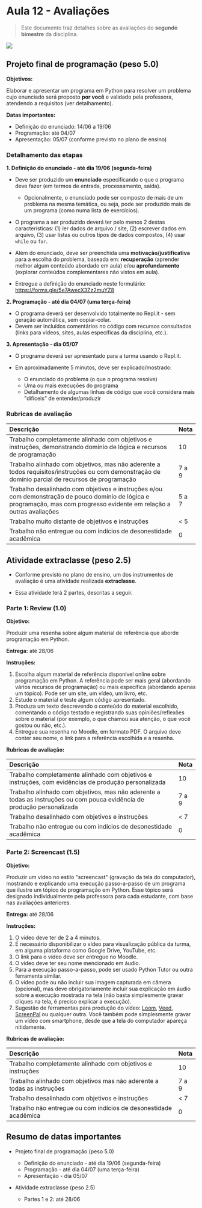 <!--
author:   Andrea Charão

email:    andrea@inf.ufsm.br

version:  0.0.1

language: PT-BR

narrator: Brazilian Portuguese Female

comment:  Material de apoio para a disciplina
          ELC106 - Algoritmo e Programação,
          da Universidade Federal de Santa Maria

translation: English  translations/English.md

-->
<!--
nvm use v14.21.1
liascript-devserver --input README.md --port 3001 --live
link:     https://cdn.jsdelivr.net/gh/liascript/custom-style/custom.min.css
          https://cdn.jsdelivr.net/gh/andreainfufsm/elc106-2023a/classes/12/custom.css

-->


# Aula 12 - Avaliações


> Este documento traz detalhes sobre as avaliações do **segundo bimestre** da disciplina.


![](https://img.freepik.com/free-vector/appointment-booking-with-smartphone_23-2148567979.jpg)


## Projeto final de programação (peso 5.0)


**Objetivos:**

Elaborar e apresentar um programa em Python para resolver um problema cujo enunciado será proposto **por você** e validado pela professora, atendendo a requisitos (ver detalhamento).

**Datas importantes:** 

- Definição do enunciado: 14/06 a 19/06
- Programação: até 04/07
- Apresentação: 05/07 (conforme previsto no plano de ensino)

### Detalhamento das etapas

**1. Definição do enunciado - até dia 19/06 (segunda-feira)**

- Deve ser produzido um **enunciado** especificando o que o programa deve fazer (em termos de entrada, processamento, saída).  

  - Opcionalmente, o enunciado pode ser composto de mais de um problema na mesma temática, ou seja, pode ser produzido mais de um programa (como numa lista de exercícios).  

- O programa a ser produzido deverá ter pelo menos 2 destas características: (1) ler dados de arquivo / site, (2) escrever dados em arquivo, (3) usar listas ou outros tipos de dados compostos, (4) usar `while` ou `for`. 

- Além do enunciado, deve ser preenchida uma **motivação/justificativa** para a escolha do problema, baseada em: **recuperação** (aprender melhor algum conteúdo abordado em aula) e/ou **aprofundamento** (explorar conteúdos complementares não vistos em aula). 

- Entregue a definição do enunciado neste formulário: https://forms.gle/5e7AwecX3Zz2muYZ8


**2. Programação - até dia 04/07 (uma terça-feira)** 

- O programa deverá ser desenvolvido totalmente no Repl.it - sem geração automática, sem copiar-colar.
- Devem ser incluídos comentários no código com recursos consultados (links para vídeos, sites, aulas específicas da disciplina, etc.).
   

**3. Apresentação - dia 05/07**

- O programa deverá ser apresentado para a turma usando o Repl.it.
- Em aproximadamente 5 minutos, deve ser explicado/mostrado:

  - O enunciado do problema (o que o programa resolve)
  - Uma ou mais execuções do programa
  - Detalhamento de algumas linhas de código que você considera mais "difíceis" de entender/produzir
  

### Rubricas de avaliação


<!-- data-type="none" -->
| Descrição   | Nota   |
| :--------- | :--------- |
| Trabalho completamente alinhado com objetivos e instruções, demonstrando domínio de lógica e recursos de programação | 10 |
| Trabalho alinhado com objetivos, mas não aderente a todos requisitos/instruções ou com demonstração de domínio parcial de recursos de programação  | 7 a 9 |
| Trabalho desalinhado com objetivos e instruções e/ou com demonstração de pouco domínio de lógica e programação, mas com progresso evidente em relação a outras avaliações  | 5 a 7 |
| Trabalho muito distante de objetivos e instruções  | < 5  |
| Trabalho não entregue ou com indícios de desonestidade acadêmica   | 0 |





## Atividade extraclasse (peso 2.5)

- Conforme previsto no plano de ensino, um dos instrumentos de avaliação é uma atividade realizada **extraclasse**.

- Essa atividade terá 2 partes, descritas a seguir.



### Parte 1: Review (1.0)

**Objetivo:** 

Produzir uma resenha sobre algum material de referência que aborde programação em Python.

**Entrega:** até 28/06

**Instruções:**

1. Escolha algum material de referência disponível online sobre programação em Python. A referência pode ser mais geral (abordando vários recursos de programação) ou mais específica (abordando apenas um tópico). Pode ser um site, um vídeo, um livro, etc. 
2. Estude o material e teste algum código apresentado.
3. Produza um texto descrevendo o conteúdo do material escolhido, comentando o código testado e registrando suas opiniões/reflexões sobre o material (por exemplo, o que chamou sua atenção, o que você gostou ou não, etc.).
4. Entregue sua resenha no Moodle, em formato PDF. O arquivo deve conter seu nome, o link para a referência escolhida e a resenha.


**Rubricas de avaliação:**


<!-- data-type="none" -->
| Descrição   | Nota   |
| :--------- | :--------- |
| Trabalho completamente alinhado com objetivos e instruções, com evidências de produção personalizada  | 10 |
| Trabalho alinhado com objetivos, mas não aderente a todas as instruções ou com pouca evidência de produção personalizada | 7 a 9 |
| Trabalho desalinhado com objetivos e instruções  | < 7 |
| Trabalho não entregue ou com indícios de desonestidade acadêmica  | 0 |






### Parte 2: Screencast (1.5)



**Objetivo:** 

Produzir um vídeo no estilo "screencast" (gravação da tela do computador), mostrando e explicando uma execução passo-a-passo de um programa que ilustre um tópico de programação em Python. Esse tópico será designado individualmente pela professora para cada estudante, com base nas avaliações anteriores.

**Entrega:** até 28/06

**Instruções:**

1. O vídeo deve ter de 2 a 4 minutos.
2. É necessário disponibilizar o vídeo para visualização pública da turma, em alguma plataforma como Google Drive, YouTube, etc.
3. O link para o vídeo deve ser entregue no Moodle.
4. O vídeo deve ter seu nome mencionado em áudio.
5. Para a execução passo-a-passo, pode ser usado Python Tutor ou outra ferramenta similar.
6. O vídeo pode ou não incluir sua imagem capturada em câmera (opcional), mas deve obrigatoriamente incluir sua explicação em áudio sobre a execução mostrada na tela (não basta simplesmente gravar cliques na tela, é preciso explicar a execução).
7. Sugestão de ferramentas para produção do vídeo: [Loom](http://www.loom.com), [Veed](https://www.veed.io), [ScreenPal](https://screenpal.com) ou qualquer outra. Você também pode simplesmente gravar um vídeo com smartphone, desde que a tela do computador apareça nitidamente.




**Rubricas de avaliação:**

<!-- data-type="none" -->
| Descrição   | Nota   |
| :--------- | :--------- |
| Trabalho completamente alinhado com objetivos e instruções   | 10 |
| Trabalho alinhado com objetivos mas não aderente a todas as instruções  | 7 a 9 |
| Trabalho desalinhado com objetivos e instruções   | < 7 |
| Trabalho não entregue ou com indícios de desonestidade acadêmica   | 0 |



## Resumo de datas importantes

- Projeto final de programação (peso 5.0)

  - Definição do enunciado - até dia 19/06 (segunda-feira)
  - Programação - até dia 04/07 (uma terça-feira)
  - Apresentação - dia 05/07

- Atividade extraclasse (peso 2.5)

  - Partes 1 e 2: até 28/06
  


  